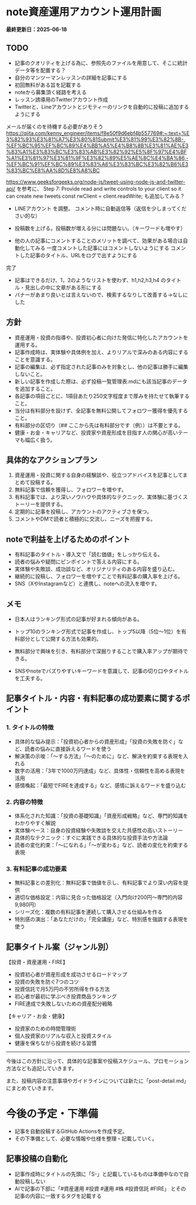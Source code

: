 # note資産運用アカウント運用計画

**最終更新日：2025-06-18**

## TODO
- 記事のクオリティを上げる為に、参照先のファイルを用意して、そこに統計データ等を配置する？
- 自分のマンツーマンレッスンの詳細を記事にする
- 初回無料がある旨を記載する
- noteから募集頂く経路を考える
- レッスン誘導用のTwitterアカウント作成
- Twitterと、Lineアカウントとジモティーのリンクを自動的に投稿に追加するようにする


メールが届くのを待機する必要がありそう
https://qiita.com/kenny_engineer/items/f8e50f9d6ebf4b557769#:~:text=%E3%82%93%E3%81%A7%E3%80%81Submit%E3%81%99%E3%82%8B-,%EF%BC%95%EF%BC%89%E4%BB%A5%E4%B8%8B%E3%81%AE%E3%83%A1%E3%83%BC%E3%83%AB%E3%82%92%E5%8F%97%E4%BF%A1%E3%81%97%E3%81%9F%E3%82%89%E5%AE%8C%E4%BA%86,-%EF%BC%91%EF%BC%89%E3%83%A6%E3%83%BC%E3%82%B6%E3%83%BC%E8%AA%8D%E8%A8%BC


https://www.geeksforgeeks.org/node-js/tweet-using-node-js-and-twitter-api/
を参考に、
Step 7: Provide read and write controls to your client so it can create new tweets 
const rwClient = client.readWrite;
も追加してみる？


- LINEアカウント を調整。 コメント時に自動返信等（返信を少しまってください的な）
- 投稿数を上げる。投稿数が増える分には問題ない。（キーワードも増やす）

- 他の人の記事にコメントすることのメリットを調べて、効果がある場合は自動化してみる
一度コメントした記事にはコメントしないようにする
コメントした記事のタイトル、URLをログで出すようにする


完了
- 記事はできるだけ、1，2のようなリストを使わず、h1,h2,h3,h4 のタイトル・見出しの中に文章がある形にする
- バナーがあまり良いとは言えないので、検索するなりして改善する→なしにした



## 方針
- 資産運用・投資の指導や、投資初心者に向けた発信に特化したアカウントを運用する。
- 記事作成時は、実体験や具体例を加え、よりリアルで深みのある内容にすることを意識する。
- 記事の編集は、必ず指定された記事のみを対象とし、他の記事は勝手に編集しないこと。
- 新しい記事を作成した際は、必ず投稿一覧管理表.mdにも該当記事のデータを追加すること。
- 各記事の項目ごとに、1項目あたり250文字程度まで厚みを持たせて執筆すること。
- 当分は有料部分を設けず、全記事を無料公開してフォロワー獲得を優先すること。
- 有料部分の区切り（## ここから先は有料部分です（例））は不要とする。
- 健康・お金・キャリアなど、投資家や資産形成を目指す人の関心が高いテーマも幅広く扱う。

## 具体的なアクションプラン
1. 資産運用・投資に関する自身の経験談や、役立つアドバイスを記事としてまとめて投稿する。
2. 無料記事で信頼を獲得し、フォロワーを増やす。
3. 有料記事では、より深いノウハウや具体的なテクニック、実体験に基づくストーリーを提供する。
4. 定期的に記事を投稿し、アカウントのアクティブさを保つ。
5. コメントやDMで読者と積極的に交流し、ニーズを把握する。

## noteで利益を上げるためのポイント
- 有料記事のタイトル・導入文で「読む価値」をしっかり伝える。
- 読者の悩みや疑問にピンポイントで答える内容にする。
- 実体験や失敗談、成功談など、オリジナリティのある内容を盛り込む。
- 継続的に投稿し、フォロワーを増やすことで有料記事の購入率を上げる。
- SNS（XやInstagramなど）と連携し、noteへの流入を増やす。

## メモ
- 日本人はランキング形式の記事が好まれる傾向がある。
- トップ10のランキング形式で記事を作成し、トップ5以降（5位〜1位）を有料部分として公開する方法も効果的。
- 無料部分で興味を引き、有料部分で深掘りすることで購入率アップが期待できる。

- SNSやnoteでバズりやすいキーワードを意識して、記事の切り口やタイトルを工夫する。


## 記事タイトル・内容・有料記事の成功要素に関するポイント

### 1. タイトルの特徴
- 具体的な悩み提示：「投資初心者からの資産形成」「投資の失敗を防ぐ」など、読者の悩みに直接訴えるワードを使う
- 解決策の示唆：「〜する方法」「〜のために」など、解決を約束する表現を入れる
- 数字の活用：「3年で1000万円達成」など、具体性・信頼性を高める表現を活用
- 感情喚起：「最短でFIREを達成する」など、感情に訴えるワードを盛り込む

### 2. 内容の特徴
- 体系化された知識：「投資の基礎知識」「資産形成戦略」など、専門的知識をわかりやすく解説
- 実体験ベース：自身の投資経験や失敗談を交えた共感性の高いストーリー
- 具体的なテクニック：すぐに実践できる具体的な投資手法や方法論
- 読者の変化約束：「〜になれる」「〜が変わる」など、読者の変化を約束する表現

### 3. 有料記事の成功要素
- 無料記事との差別化：無料記事で価値を示し、有料記事でより深い内容を提供
- 適切な価格設定：内容に見合った価格設定（入門向け200円〜専門的内容9,980円）
- シリーズ化：複数の有料記事を連続して購入させる仕組みを作る
- 特別感の演出：「あなただけの」「完全講座」など、特別感を強調する表現を使う

## 記事タイトル案（ジャンル別）

【投資・資産運用・FIRE】
- 投資初心者が資産形成を成功させるロードマップ
- 投資の失敗を防ぐ7つのコツ
- 投資信託で月5万円の不労所得を作る方法
- 初心者が最初に学ぶべき投資商品ランキング
- FIRE達成で失敗しないための資産配分戦略

【キャリア・お金・健康】
- 投資家のための時間管理術
- 個人投資家のリアルな収入と投資スタイル
- 健康を保ちながら投資を続ける習慣

---

今後はこの方針に沿って、具体的な記事案や投稿スケジュール、プロモーション方法なども追記していきます。

また、投稿内容の注意事項やガイドラインについては新たに「post-detail.md」にまとめていきます。

# 今後の予定・下準備

- 記事を自動投稿するGitHub Actionsを作成予定。
- その下準備として、必要な情報や仕様を整理・記載していく。

## 記事投稿の自動化

- 記事作成時にタイトルの先頭に「S-」と記載しているものは準備中なので自動投稿しない
- AIで記事の下部に「#資産運用 #投資 #運用 #株 #投資信託 #FIRE」 とその記事の内容に一致するタグを記載する
